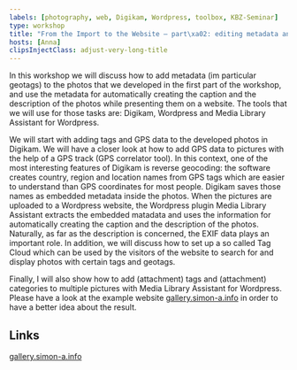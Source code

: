 ```yaml
---
labels: [photography, web, Digikam, Wordpress, toolbox, KBZ-Seminar]
type: workshop
title: "From the Import to the Website — part\xa02: editing metadata and creating a sophisticated web photo gallery or archive"
hosts: [Anna]
clipsInjectClass: adjust-very-long-title
---
```


In this workshop we will discuss how to add metadata (im particular geotags)
to the photos that we developed in the first part of the workshop, and use
the metadata for automatically creating the caption and the description of the
photos while presenting them on a website. The tools that we will use for those
tasks are: Digikam, Wordpress and Media Library Assistant for Wordpress.

We will start with adding tags and GPS data to the developed photos in Digikam.
We will have a closer look at how to add GPS data to pictures with the help
of a GPS track (GPS correlator tool). In this context, one of the most
interesting features of Digikam is reverse geocoding: the software creates
country, region and location names from GPS tags which are easier to understand
than GPS coordinates for most people. Digikam saves those names as embedded
metadata inside the photos. When the pictures are uploaded to a Wordpress
website, the Wordpress plugin Media Library Assistant extracts the embedded
matadata and uses the information for automatically creating the caption
and the description of the photos. Naturally, as far as the description is
concerned, the EXIF data plays an important role. In addition, we will discuss
how to set up a so called Tag Cloud which can be used by the visitors of the
website to search for and display photos with certain tags and geotags.

Finally, I will also show how to add (attachment) tags and (attachment)
categories to multiple pictures with Media Library Assistant for Wordpress.
Please have a look at the example website [gallery.simon-a.info](https://gallery.simon-a.info)
in order to have a better idea about the result.

## Links

[gallery.simon-a.info](https://gallery.simon-a.info)
